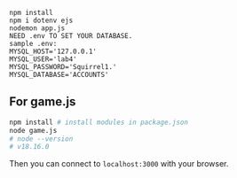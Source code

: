 ```
npm install
npm i dotenv ejs
nodemon app.js
NEED .env TO SET YOUR DATABASE.
sample .env:
MYSQL_HOST='127.0.0.1'
MYSQL_USER='lab4'
MYSQL_PASSWORD='Squirrel1.'
MYSQL_DATABASE='ACCOUNTS'
```


## For game.js
```sh
npm install # install modules in package.json
node game.js
# node --version
# v18.16.0
```
Then you can connect to `localhost:3000` with your browser.